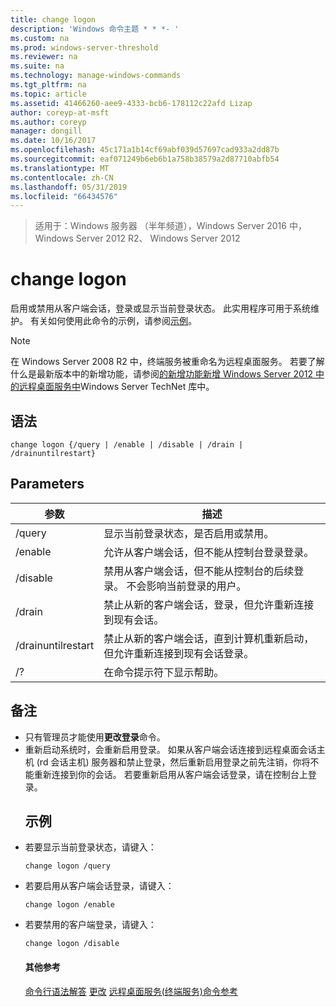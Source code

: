 ```yaml
---
title: change logon
description: 'Windows 命令主题 * * *- '
ms.custom: na
ms.prod: windows-server-threshold
ms.reviewer: na
ms.suite: na
ms.technology: manage-windows-commands
ms.tgt_pltfrm: na
ms.topic: article
ms.assetid: 41466260-aee9-4333-bcb6-178112c22afd Lizap
author: coreyp-at-msft
ms.author: coreyp
manager: dongill
ms.date: 10/16/2017
ms.openlocfilehash: 45c171a1b14cf69abf039d57697cad933a2dd87b
ms.sourcegitcommit: eaf071249b6eb6b1a758b38579a2d87710abfb54
ms.translationtype: MT
ms.contentlocale: zh-CN
ms.lasthandoff: 05/31/2019
ms.locfileid: "66434576"
---
```

>适用于：Windows 服务器 （半年频道），Windows Server 2016 中，Windows Server 2012 R2、 Windows Server 2012

# <a name="change-logon"></a>change logon
启用或禁用从客户端会话，登录或显示当前登录状态。
此实用程序可用于系统维护。
有关如何使用此命令的示例，请参阅[示例](#BKMK_examples)。
> [!NOTE]
> 在 Windows Server 2008 R2 中，终端服务被重命名为远程桌面服务。 若要了解什么是最新版本中的新增功能，请参阅[的新增功能新增 Windows Server 2012 中的远程桌面服务中](https://technet.microsoft.com/library/hh831527)Windows Server TechNet 库中。
> ## <a name="syntax"></a>语法
> ```
> change logon {/query | /enable | /disable | /drain | /drainuntilrestart}
> ```
> ## <a name="parameters"></a>Parameters
> 
> |     参数      |                                                       描述                                                        |
> |--------------------|--------------------------------------------------------------------------------------------------------------------------|
> |       /query       |                             显示当前登录状态，是否启用或禁用。                              |
> |      /enable       |                              允许从客户端会话，但不能从控制台登录登录。                              |
> |      /disable      |  禁用从客户端会话，但不能从控制台的后续登录。 不会影响当前登录的用户。   |
> |       /drain       |                 禁止从新的客户端会话，登录，但允许重新连接到现有会话。                 |
> | /drainuntilrestart | 禁止从新的客户端会话，直到计算机重新启动，但允许重新连接到现有会话登录。 |
> |         /?         |                                           在命令提示符下显示帮助。                                           |
> 
> ## <a name="remarks"></a>备注
> - 只有管理员才能使用**更改登录**命令。
> - 重新启动系统时，会重新启用登录。 如果从客户端会话连接到远程桌面会话主机 (rd 会话主机) 服务器和禁止登录，然后重新启用登录之前先注销，你将不能重新连接到你的会话。 若要重新启用从客户端会话登录，请在控制台上登录。
>   ## <a name="BKMK_examples"></a>示例
> - 若要显示当前登录状态，请键入：
>   ```
>   change logon /query
>   ```
> - 若要启用从客户端会话登录，请键入：
>   ```
>   change logon /enable
>   ```
> - 若要禁用的客户端登录，请键入：
>   ```
>   change logon /disable
>   ```
>   #### <a name="additional-references"></a>其他参考
>   [命令行语法解答](command-line-syntax-key.md)
>   [更改](change.md)
>   [远程桌面服务&#40;终端服务&#41;命令参考](remote-desktop-services-terminal-services-command-reference.md)
